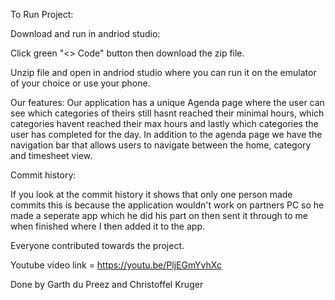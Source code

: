 To Run Project:

Download and run in andriod studio:

Click green "<> Code" button then download the zip file.

Unzip file and open in andriod studio where you can run it on the emulator of your choice or use your phone.

Our features:
Our application has a unique Agenda page where the user can see which categories of theirs still hasnt reached their minimal hours, which categories havent reached their max hours and lastly which categories
the user has completed for the day. In addition to the agenda page we have the navigation bar that allows users to navigate between the home, category and timesheet view.

Commit history:

If you look at the commit history it shows that only one person made commits this is because the application wouldn't work on partners PC so he made a seperate app which he did his part on then sent it through to me when finished where I then added it to the app.

Everyone contributed towards the project.

Youtube video link = https://youtu.be/PljEGmYvhXc

Done by Garth du Preez and Christoffel Kruger
